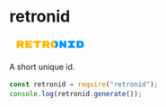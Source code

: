# retronid
![retronid branding](/docs/retronid-branding.png)

A short unique id.

```js
const retronid = require("retronid");
console.log(retronid.generate());
```